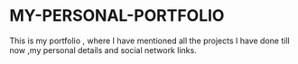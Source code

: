 # MY-PERSONAL-PORTFOLIO
 This is my portfolio , where I have mentioned all the projects I have done till now ,my personal details and social network links.
